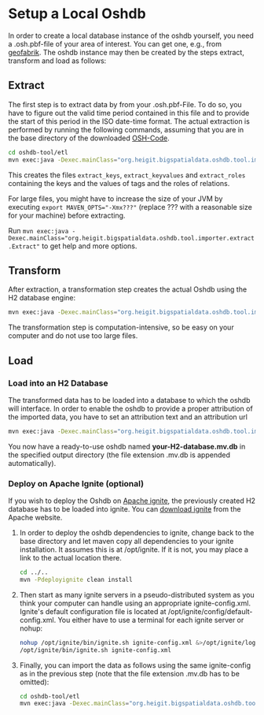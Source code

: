 # Setup a Local Oshdb

In order to create a local database instance of the oshdb yourself, you
need a .osh.pbf-file of your area of interest. You can get one, e.g., from
[geofabrik](http://download.geofabrik.de/). The oshdb instance may then
be created by the steps extract, transform and load as follows:

## Extract

The first step is to extract data by from your .osh.pbf-File. To do so,
you have to figure out the valid time period contained in this file and
to provide the start of this period in the ISO date-time format. The
actual extraction is performed by running the following commands, assuming
that you are in the base directory of the downloaded
[OSH-Code](https://gitlab.gistools.geog.uni-heidelberg.de/giscience/big-data/oshdb/core/tree/master).


```bash
cd oshdb-tool/etl
mvn exec:java -Dexec.mainClass="org.heigit.bigspatialdata.oshdb.tool.importer.extract.Extract" -Dexec.args="--pbf /absolute/path/to/file.osh.pbf -tmpDir ./tmpFiles --timevalidity_from YYYY-MM-DD"
```

This creates the files `extract_keys`, `extract_keyvalues` and `extract_roles` 
containing the keys and the values of tags and the roles of relations.

For large files, you might have to increase the size of your JVM by executing
`export MAVEN_OPTS="-Xmx???"` (replace ??? with a reasonable size for your machine)
before extracting.

Run `mvn exec:java -Dexec.mainClass="org.heigit.bigspatialdata.oshdb.tool.importer.extract.Extract"`
to get help and more options.


## Transform

After extraction, a transformation step creates the actual Oshdb using
the H2 database engine:

```bash
mvn exec:java -Dexec.mainClass="org.heigit.bigspatialdata.oshdb.tool.importer.transform.Transform" -Dexec.args="--pbf /absolute/path/to/file.osh.pbf -tmpDir ./tmpFiles"
```
The transformation step is computation-intensive, so be easy on your computer
and do not use too large files.


## Load

### Load into an H2 Database

The transformed data has to be loaded into a database to which the oshdb will interface.
In order to enable the oshdb to provide a proper attribution of the imported data, you
have to set an attribution text and an attribution url

```bash
mvn exec:java -Dexec.mainClass="org.heigit.bigspatialdata.oshdb.tool.importer.load.handle.OSHDB2H2Handler" -Dexec.args="-tmpDir ./tmpFiles --out /absolote/path/to/your-H2-database --attribution '© OpenStreetMap contributors' --attribution-url 'https://www.openstreetmap.org/copyright'"
```

You now have a ready-to-use oshdb named **your-H2-database.mv.db** in the specified
output directory (the file extension .mv.db is appended automatically).


### Deploy on Apache Ignite (optional)

If you wish to deploy the Oshdb on [Apache ignite](https://ignite.apache.org),
the previously created H2 database has to be loaded into ignite. You can 
[download ignite](https://ignite.apache.org/download.cgi#binaries) from the
Apache website.

1. In order to deploy the oshdb dependencies to ignite,
   change back to the base directory and let maven copy all dependencies to
   your ignite installation. It assumes this is at /opt/ignite. If it is not,
   you may place a link to the actual location there.<br>
   ```bash
   cd ../..
   mvn -Pdeployignite clean install
   ```

2. Then start as many ignite servers in a pseudo-distributed system as you
   think your computer can handle using an appropriate ignite-config.xml.
   Ignite's default configuration file is located at
   /opt/ignite/config/default-config.xml.
   You either have to use a terminal for each ignite server or nohup:<br>
   ```bash
   nohup /opt/ignite/bin/ignite.sh ignite-config.xml &>/opt/ignite/log.log &
   /opt/ignite/bin/ignite.sh ignite-config.xml
   ```

3. Finally, you can import the data as follows using
   the same ignite-config as in the previous step (note that the file extension .mv.db
   has to be omitted):<br>
   ```bash
   cd oshdb-tool/etl
   mvn exec:java -Dexec.mainClass="org.heigit.bigspatialdata.oshdb.tool.importer.util.OSHDB2Ignite" -Dexec.args="-ignite ignite-config.xml -db /absolute/path/to/your-H2-database"
   ```

